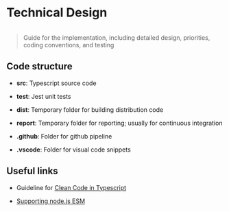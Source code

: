# Technical Design

![]()

> Guide for the implementation, including detailed design, priorities,
> coding conventions, and testing

## Code structure

-   **src**: Typescript source code

-   **test**: Jest unit tests

-   **dist**: Temporary folder for building distribution code

-   **report**: Temporary folder for reporting; usually for continuous
    integration

-   **.github**: Folder for github pipeline

-   **.vscode**: Folder for visual code snippets

## Useful links

-   Guideline for [Clean Code in
    Typescript](https://labs42io.github.io/clean-code-typescript/)

-   [Supporting node.js ESM](https://the-guild.dev/blog/support-nodejs-esm)
